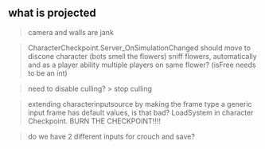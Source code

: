 what is projected
---

> camera and walls are jank

> CharacterCheckpoint.Server_OnSimulationChanged should move to discone character (bots smell the flowers)
> sniff flowers, automatically and as a player ability
> multiple players on same flower? (isFree needs to be an int)

> need to disable culling? > stop culling

> extending characterinputsource by making the frame type a generic
> input frame has default values, is that bad?
> LoadSystem in character Checkpoint. BURN THE CHECKPOINT!!!!

> do we have 2 different inputs for crouch and save?